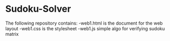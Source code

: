# Sudoku-Solver
The following repository contains:
-web1.html is the document for the web layout
-web1.css is the stylesheet
-web1.js simple algo for verifying sudoku matrix 
